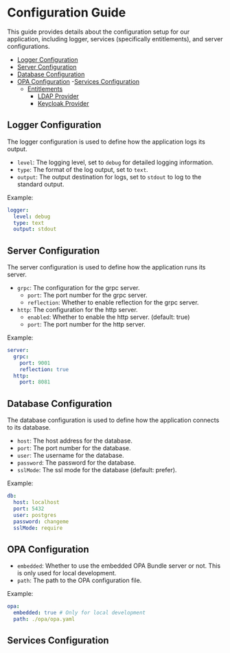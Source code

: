 # Configuration Guide

This guide provides details about the configuration setup for our application, including logger, services (specifically entitlements), and server configurations.

- [Logger Configuration](#logger-configuration)
- [Server Configuration](#server-configuration)
- [Database Configuration](#database-configuration)
- [OPA Configuration](#opa-configuration)
-[Services Configuration](#services-configuration)
  - [Entitlements](#entitlements)
    - [LDAP Provider](#ldap-provider)
    - [Keycloak Provider](#keycloak-provider)

## Logger Configuration

The logger configuration is used to define how the application logs its output.

- `level`: The logging level, set to `debug` for detailed logging information.
- `type`: The format of the log output, set to `text`.
- `output`: The output destination for logs, set to `stdout` to log to the standard output.

Example:

```yaml
logger:
  level: debug
  type: text
  output: stdout
```

## Server Configuration

The server configuration is used to define how the application runs its server.

- `grpc`: The configuration for the grpc server.
  - `port`: The port number for the grpc server.
  - `reflection`: Whether to enable reflection for the grpc server.
- `http`: The configuration for the http server.
  - `enabled`: Whether to enable the http server. (default: true)
  - `port`: The port number for the http server.

Example:

```yaml
server:
  grpc:
    port: 9001 
    reflection: true
  http:
    port: 8081
```

## Database Configuration

The database configuration is used to define how the application connects to its database.

- `host`: The host address for the database.
- `port`: The port number for the database.
- `user`: The username for the database.
- `password`: The password for the database.
- `sslMode`: The ssl mode for the database (default: prefer).

Example:

```yaml
db:
  host: localhost
  port: 5432
  user: postgres
  password: changeme
  sslMode: require
```

## OPA Configuration

- `embedded`: Whether to use the embedded OPA Bundle server or not. This is only used for local development.
- `path`: The path to the OPA configuration file.

Example:

```yaml
opa:
  embedded: true # Only for local development
  path: ./opa/opa.yaml
```

## Services Configuration
